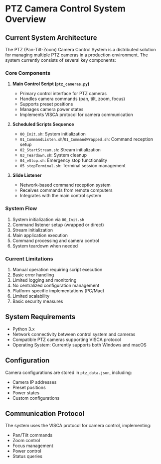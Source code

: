 # PTZ Camera Control System Overview

## Current System Architecture

The PTZ (Pan-Tilt-Zoom) Camera Control System is a distributed solution for managing multiple PTZ cameras in a production environment. The system currently consists of several key components:

### Core Components

1. **Main Control Script (`ptz_cameras.py`)**
   - Primary control interface for PTZ cameras
   - Handles camera commands (pan, tilt, zoom, focus)
   - Supports preset positions
   - Manages camera power states
   - Implements VISCA protocol for camera communication

2. **Scheduled Scripts Sequence**
   - `00_Init.sh`: System initialization
   - `01_CommandListen.sh`/`01_CommandWrapped.sh`: Command reception setup
   - `02_StartStream.sh`: Stream initialization
   - `03_Teardown.sh`: System cleanup
   - `04_eStop.sh`: Emergency stop functionality
   - `05_stopTerminal.sh`: Terminal session management

3. **Slide Listener**
   - Network-based command reception system
   - Receives commands from remote computers
   - Integrates with the main control system

### System Flow

1. System initialization via `00_Init.sh`
2. Command listener setup (wrapped or direct)
3. Stream initialization
4. Main application execution
5. Command processing and camera control
6. System teardown when needed

### Current Limitations

1. Manual operation requiring script execution
2. Basic error handling
3. Limited logging and monitoring
4. No centralized configuration management
5. Platform-specific implementations (PC/Mac)
6. Limited scalability
7. Basic security measures

## System Requirements

- Python 3.x
- Network connectivity between control system and cameras
- Compatible PTZ cameras supporting VISCA protocol
- Operating System: Currently supports both Windows and macOS

## Configuration

Camera configurations are stored in `ptz_data.json`, including:
- Camera IP addresses
- Preset positions
- Power states
- Custom configurations

## Communication Protocol

The system uses the VISCA protocol for camera control, implementing:
- Pan/Tilt commands
- Zoom control
- Focus management
- Power control
- Status queries 